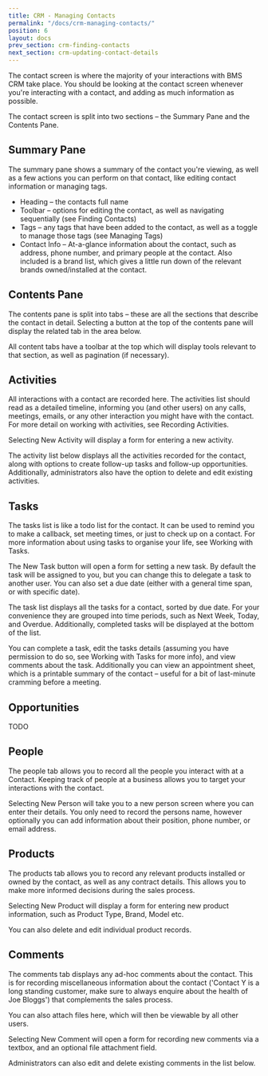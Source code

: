 ```yaml
---
title: CRM - Managing Contacts
permalink: "/docs/crm-managing-contacts/"
position: 6
layout: docs
prev_section: crm-finding-contacts
next_section: crm-updating-contact-details
---
```


The contact screen is where the majority of your interactions with BMS CRM take place. You should be looking at the contact screen whenever you're interacting with a contact, and adding as much information as possible.

The contact screen is split into two sections – the Summary Pane and the Contents Pane.

## Summary Pane

The summary pane shows a summary of the contact you're viewing, as well as a few actions you can perform on that contact, like editing contact information or managing tags.

* Heading – the contacts full name
* Toolbar – options for editing the contact, as well as navigating sequentially (see Finding Contacts)
* Tags – any tags that have been added to the contact, as well as a toggle to manage those tags (see Managing Tags)
* Contact Info – At-a-glance information about the contact, such as address, phone number, and primary people at the contact. Also included is a brand list, which gives a little run down of the relevant brands owned/installed at the contact.

## Contents Pane

The contents pane is split into tabs – these are all the sections that describe the contact in detail. Selecting a button at the top of the contents pane will display the related tab in the area below.

All content tabs have a toolbar at the top which will display tools relevant to that section, as well as pagination (if necessary).

## Activities

All interactions with a contact are recorded here. The activities list should read as a detailed timeline, informing you (and other users) on any calls, meetings, emails, or any other interaction you might have with the contact. For more detail on working with activities, see Recording Activities.

Selecting New Activity will display a form for entering a new activity.

The activity list below displays all the activities recorded for the contact, along with options to create follow-up tasks and follow-up opportunities. Additionally, administrators also have the option to delete and edit existing activities.

## Tasks

The tasks list is like a todo list for the contact. It can be used to remind you to make a callback, set meeting times, or just to check up on a contact. For more information about using tasks to organise your life, see Working with Tasks.

The New Task button will open a form for setting a new task. By default the task will be assigned to you, but you can change this to delegate a task to another user. You can also set a due date (either with a general time span, or with specific date).

The task list displays all the tasks for a contact, sorted by due date. For your convenience they are grouped into time periods, such as Next Week, Today, and Overdue. Additionally, completed tasks will be displayed at the bottom of the list.

You can complete a task, edit the tasks details (assuming you have permission to do so, see Working with Tasks for more info), and view comments about the task. Additionally you can view an appointment sheet, which is a printable summary of the contact – useful for a bit of last-minute cramming before a meeting.

## Opportunities

TODO

## People

The people tab allows you to record all the people you interact with at a Contact. Keeping track of people at a business allows you to target your interactions with the contact.

Selecting New Person will take you to a new person screen where you can enter their details. You only need to record the persons name, however optionally you can add information about their position, phone number, or email address.

## Products

The products tab allows you to record any relevant products installed or owned by the contact, as well as any contract details. This allows you to make more informed decisions during the sales process.

Selecting New Product will display a form for entering new product information, such as Product Type, Brand, Model etc.

You can also delete and edit individual product records.

## Comments

The comments tab displays any ad-hoc comments about the contact. This is for recording miscellaneous information about the contact ('Contact Y is a long standing customer, make sure to always enquire about the health of Joe Bloggs') that complements the sales process.

You can also attach files here, which will then be viewable by all other users.

Selecting New Comment will open a form for recording new comments via a textbox, and an optional file attachment field.

Administrators can also edit and delete existing comments in the list below.
